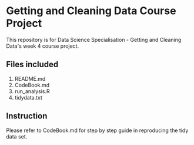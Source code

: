 # Getting and Cleaning Data Course Project

This repository is for Data Science Specialisation - Getting and Cleaning Data's week 4 course project. 

## Files included
 1. README.md
 2. CodeBook.md
 3. run_analysis.R
 4. tidydata.txt

## Instruction
Please refer to CodeBook.md for step by step guide in reproducing the tidy data set.